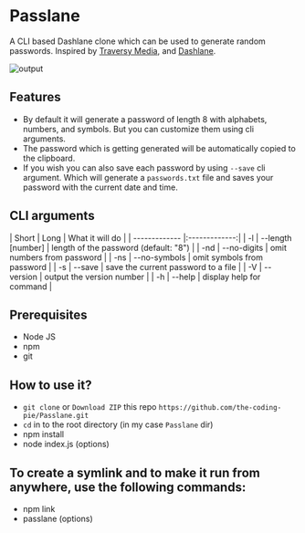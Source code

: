 # Passlane
A CLI based Dashlane clone which can be used to generate random passwords. Inspired by [Traversy Media](https://github.com/bradtraversy/passgen), and [Dashlane](https://www.dashlane.com/features/password-generator).

![output](https://user-images.githubusercontent.com/63698375/124622350-a9cb4b80-de98-11eb-8bc9-8f12d3a13089.jpg)

## Features

- By default it will generate a password of length 8 with alphabets, numbers, and symbols. But you can customize them using cli arguments.
- The password which is getting generated will be automatically copied to the clipboard.
- If you wish you can also save each password by using `--save` cli argument. Which will generate a `passwords.txt` file and saves your password with the current date and time.

## CLI arguments

| Short | Long | What it will do |
| ------------- |:-------------:|
| -l | --length [number] | length of the password (default: "8") |
| -nd | --no-digits | omit numbers from password |
| -ns | --no-symbols | omit symbols from password |
| -s | --save | save the current password to a file |
| -V | --version | output the version number |
| -h | --help | display help for command |


## Prerequisites

- Node JS
- npm
- git

## How to use it?

- `git clone` or `Download ZIP` this repo `https://github.com/the-coding-pie/Passlane.git`
- `cd` in to the root directory (in my case `Passlane` dir)
- npm install
- node index.js (options)

## To create a symlink and to make it run from anywhere, use the following commands:

- npm link
- passlane (options)
